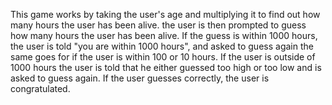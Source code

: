 This game works by taking the user's age and multiplying it to find out how many hours the user has been alive. the user is then prompted to guess how many hours the user has been alive. If the guess is within 1000 hours, the user is told "you are within 1000 hours", and asked to guess again the same goes for if the user is within 100 or 10 hours. If the user is outside of 1000 hours the user is told that he either guessed too high or too low and is asked to guess again. If the user guesses correctly, the user is congratulated.
